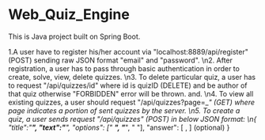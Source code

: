 # Web_Quiz_Engine

This is Java project built on Spring Boot. 

1.A user have to register his/her account via "localhost:8889/api/register" (POST) sending raw JSON format "email" and "password".
\n2. After registration, a user has to pass through basic authentication in order to create, solve, view, delete quizzes.
\n3. To delete particular quiz, a user has to request "/api/quizzes/id" where id is quizID (DELETE) and be author of that quiz otherwise "FORBIDDEN" error will be thrown. and.
\n4. To view all existing quizzes, a user should request "/api/quizzes?page=__" (GET) where page indicates a portion of sent quizzes by the server.
\n5. To create a quiz, a user sends request "/api/quizzes" (POST) in below JSON format: 
\n{ 
  "title":"____",
  "text":"____",
  "options": [" __", "___", "   "],
  "answer": [ , ] (optional)
}


